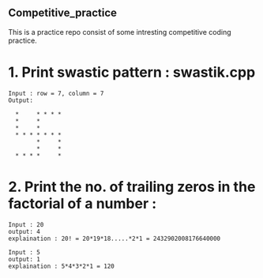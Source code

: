 ## Competitive_practice

This is a practice repo consist of some intresting competitive coding practice.<br>
# 1. Print swastic pattern : swastik.cpp
```
Input : row = 7, column = 7        
Output:

  *     * * * *
  *     *
  *     *
  * * * * * * *
        *     *
        *     *
  * * * *     *
  ```
# 2. Print the no. of trailing zeros in the factorial of a number : 
```
Input : 20
output: 4 
explaination : 20! = 20*19*18.....*2*1 = 2432902008176640000

Input : 5
output: 1
explaination : 5*4*3*2*1 = 120
```
